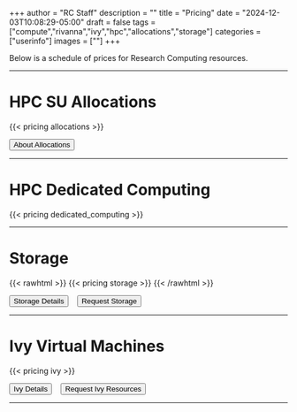 +++
author = "RC Staff"
description = ""
title = "Pricing"
date = "2024-12-03T10:08:29-05:00"
draft = false
tags = ["compute","rivanna","ivy","hpc","allocations","storage"]
categories = ["userinfo"]
images = [""]
+++

<p class=lead>Below is a schedule of prices for Research Computing resources.</p>

- - -

# HPC SU Allocations

{{< pricing allocations >}}

[<button class="btn btn-primary btn-sm">About Allocations</button>](/userinfo/hpc/access/)

- - -

# HPC Dedicated Computing

{{< pricing dedicated_computing >}}

- - -

# Storage
<!-- {{< rawhtml >}}
{{< storagetable-pricing >}}
{{< /rawhtml >}} -->

{{< rawhtml >}}
  {{< pricing storage >}}
{{< /rawhtml >}}

[<button class="btn btn-primary btn-sm">Storage Details</button>](/userinfo/storage/)  &nbsp;&nbsp; [<button class="btn btn-primary btn-sm">Request Storage</button>](/form/storage/)

- - -

# Ivy Virtual Machines

{{< pricing ivy >}}

[<button class="btn btn-primary btn-sm">Ivy Details</button>](/userinfo/ivy) &nbsp;&nbsp; [<button class="btn btn-primary btn-sm">Request Ivy Resources</button>](https://services.rc.virginia.edu/)

- - -

<!--
# Skyline Virtual Machines

{{< skyline-pricing >}}

[<button class="btn btn-primary btn-sm">Request Skyline VM</button>](/form/skyline/)

- - - 
-->

<!--
# OMERO Image Database Service

{{< rawhtml >}}
<table class="table">
  <thead>
    <tr>
      <th>Name</th>
      <th>Security</th>
      <th>Cost</th>
    </tr>
  </thead>
  <tbody>
    <tr>
      <th scope="row">OMERO Storage</th>
      <td>Standard</td>
      <td>{{% storage-pricing omero %}} / TB per year</td>
    </tr>
  </tbody>
</table>  
{{< /rawhtml >}}

[<button class="btn btn-primary btn-sm">About OMERO</button>](/userinfo/omero) &nbsp;&nbsp; [<button class="btn btn-primary btn-sm">Request OMERO Access</button>](/form/omero/)

- - -
-->
